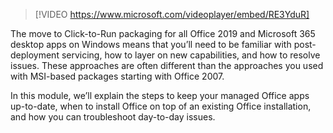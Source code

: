 >[!VIDEO https://www.microsoft.com/videoplayer/embed/RE3YduR]

The move to Click-to-Run packaging for all Office 2019 and Microsoft 365 desktop apps on Windows means that you’ll need to be familiar with post-deployment servicing, how to layer on new capabilities, and how to resolve issues. These approaches are often different than the approaches you used with MSI-based packages starting with Office 2007.

In this module, we’ll explain the steps to keep your managed Office apps up-to-date, when to install Office on top of an existing Office installation, and how you can troubleshoot day-to-day issues.
